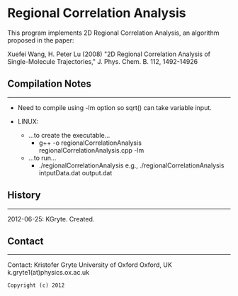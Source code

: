 Regional Correlation Analysis
===========================

This program implements 2D Regional Correlation Analysis, an algorithm proposed in the paper:


Xuefei Wang, H. Peter Lu (2008) "2D Regional Correlation Analysis of Single-Molecule Trajectories," J. Phys. Chem. B. 112, 1492-14926


## Compilation Notes
---

* Need to compile using -lm option so sqrt() can take variable input.

* LINUX:
	* ...to create the executable...
  	 	- g++ -o regionalCorrelationAnalysis regionalCorrelationAnalysis.cpp -lm
	* ...to run...
 		- ./regionalCorrelationAnalysis <inputDataFilename> <outputFilename>
 			e.g., ./regionalCorrelationAnalysis intputData.dat output.dat
 


## History
---

2012-06-25: KGryte. Created.



## Contact
---

 Contact:
  	Kristofer Gryte
  	University of Oxford
  	Oxford, UK
  	k.gryte1(at)physics.ox.ac.uk
  
  
  	Copyright (c) 2012







